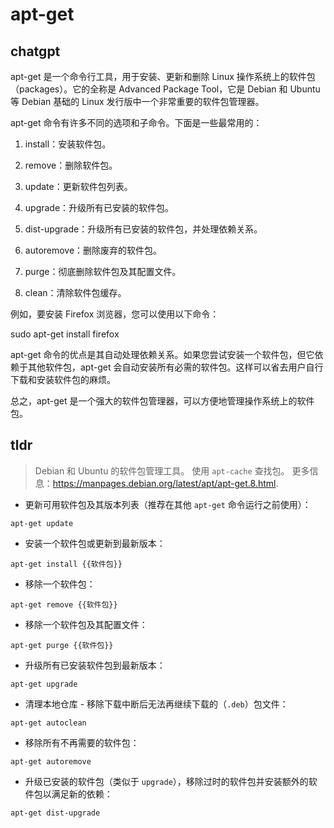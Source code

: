 # apt-get 
## chatgpt 
apt-get 是一个命令行工具，用于安装、更新和删除 Linux 操作系统上的软件包（packages）。它的全称是 Advanced Package Tool，它是 Debian 和 Ubuntu 等 Debian 基础的 Linux 发行版中一个非常重要的软件包管理器。

apt-get 命令有许多不同的选项和子命令。下面是一些最常用的：

1. install：安装软件包。

2. remove：删除软件包。

3. update：更新软件包列表。

4. upgrade：升级所有已安装的软件包。

5. dist-upgrade：升级所有已安装的软件包，并处理依赖关系。

6. autoremove：删除废弃的软件包。

7. purge：彻底删除软件包及其配置文件。

8. clean：清除软件包缓存。

例如，要安装 Firefox 浏览器，您可以使用以下命令：

sudo apt-get install firefox

apt-get 命令的优点是其自动处理依赖关系。如果您尝试安装一个软件包，但它依赖于其他软件包，apt-get 会自动安装所有必需的软件包。这样可以省去用户自行下载和安装软件包的麻烦。

总之，apt-get 是一个强大的软件包管理器，可以方便地管理操作系统上的软件包。 

## tldr 
 
> Debian 和 Ubuntu 的软件包管理工具。
> 使用 `apt-cache` 查找包。
> 更多信息：<https://manpages.debian.org/latest/apt/apt-get.8.html>.

- 更新可用软件包及其版本列表（推荐在其他 `apt-get` 命令运行之前使用）：

`apt-get update`

- 安装一个软件包或更新到最新版本：

`apt-get install {{软件包}}`

- 移除一个软件包：

`apt-get remove {{软件包}}`

- 移除一个软件包及其配置文件：

`apt-get purge {{软件包}}`

- 升级所有已安装软件包到最新版本：

`apt-get upgrade`

- 清理本地仓库 - 移除下载中断后无法再继续下载的（`.deb`）包文件：

`apt-get autoclean`

- 移除所有不再需要的软件包：

`apt-get autoremove`

- 升级已安装的软件包（类似于 `upgrade`），移除过时的软件包并安装额外的软件包以满足新的依赖：

`apt-get dist-upgrade`
